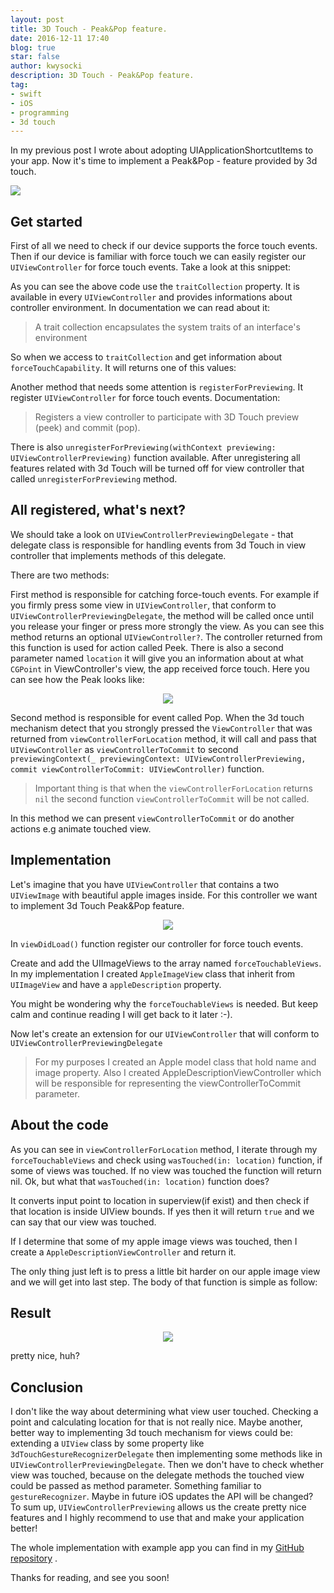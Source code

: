```yaml
---
layout: post
title: 3D Touch - Peak&Pop feature.
date: 2016-12-11 17:40
blog: true
star: false
author: kwysocki
description: 3D Touch - Peak&Pop feature.
tag:
- swift
- iOS
- programming
- 3d touch
---
```


In my previous post I wrote about adopting UIApplicationShortcutItems to your app. Now it's time to implement a Peak&Pop - feature provided by 3d touch.

![](https://raw.githubusercontent.com/k8mil/k8mil.github.io/master/assets/posts/3dTouch/pexels-photo-59672.jpeg)

## Get started

First of all we need to check if our device supports the force touch events. Then if our device is familiar with force touch we can easily register our `UIViewController` for force touch events. Take a look at this snippet:

<script src="https://gist.github.com/k8mil/a08f80ddcc3f064a881650cc2dafc1eb.js"></script>

As you can see the above code use the `traitCollection` property. It is available in every `UIViewController` and provides informations about controller environment. In documentation we can read about it:

>A trait collection encapsulates the system traits of an interface's environment

So when we access to `traitCollection` and get information about `forceTouchCapability`. It will returns one of this values:

<script src="https://gist.github.com/k8mil/6f1cc95592658e495ef6a39b5e6df153.js"></script>

Another method that needs some attention is `registerForPreviewing`. It register `UIViewController` for force touch events. Documentation:

> Registers a view controller to participate with 3D Touch preview (peek) and commit (pop).

There is also `unregisterForPreviewing(withContext previewing: UIViewControllerPreviewing)` function available. After unregistering all features related with 3d Touch will be turned off for view controller that called `unregisterForPreviewing` method.

## All registered, what's next?

We should take a look on `UIViewControllerPreviewingDelegate` - that delegate class is responsible for handling events from 3d Touch in view controller that implements methods of this delegate.

There are two methods:

<script src="https://gist.github.com/k8mil/aff420c55492b809990e170dedddaade.js"></script>

First method is responsible for catching force-touch events. For example if you firmly press some view in `UIViewController`, that conform to `UIViewControllerPreviewingDelegate`, the method will be called once until you release your finger or press more strongly the view. As you can see this method returns an optional `UIViewController?`. The controller returned from this function is used for action called Peek. There is also a second parameter named `location` it will give you an information about at what `CGPoint` in ViewController's view, the app received force touch. Here you can see how the Peak looks like:

<p align="center">
  <img src="https://raw.githubusercontent.com/k8mil/k8mil.github.io/master/assets/posts/3dTouch/peak.gif"/>
</p>

Second method is responsible for event called Pop. When the 3d touch mechanism detect that you strongly pressed the `ViewController` that was returned from `viewControllerForLocation` method, it will call and pass that `UIViewController` as `viewControllerToCommit` to second
`previewingContext(_ previewingContext: UIViewControllerPreviewing, commit viewControllerToCommit: UIViewController)` function.

> Important thing is that when the `viewControllerForLocation` returns `nil` the second function `viewControllerToCommit` will be not called.

In this method we can present `viewControllerToCommit` or do another actions e.g animate touched view.

## Implementation

Let's imagine that you have `UIViewController` that contains a two `UIViewImage` with beautiful apple images inside.
For this controller we want to implement 3d Touch Peak&Pop feature.

<p align="center">
  <img src="https://raw.githubusercontent.com/k8mil/k8mil.github.io/master/assets/posts/3dTouch/view_controller.png"/>
</p>

In `viewDidLoad()` function register our controller for force touch events.

<script src="https://gist.github.com/k8mil/ab027712bcc2355293a589326d53dcbf.js"></script>

Create and add the UIImageViews to the array named `forceTouchableViews`. In my implementation I created `AppleImageView` class that inherit from `UIImageView` and have a `appleDescription` property.

<script src="https://gist.github.com/k8mil/fee49ab346af7b034d944ee4a1185034.js"></script>

You might be wondering why the `forceTouchableViews` is needed. But keep calm and continue reading I will get back to it later :-).   


Now let's create an extension for our `UIViewController` that will conform to `UIViewControllerPreviewingDelegate`

<script src="https://gist.github.com/k8mil/9d61c4893dad27b18276311ccb3b0cb1.js"></script>

> For my purposes I created an Apple model class that hold name and image property. Also I created AppleDescriptionViewController which will be responsible for representing the viewControllerToCommit parameter.

## About the code

As you can see in `viewControllerForLocation` method, I iterate through my `forceTouchableViews` and check using `wasTouched(in: location)` function, if some of views was touched. If no view was touched the function will return nil.
Ok, but what that `wasTouched(in: location)` function does?

<script src="https://gist.github.com/k8mil/c63284cf2b098fd0906c24583a718040.js"></script>

It converts input point to location in superview(if exist) and then check if that location is inside UIView bounds. If yes then it will return `true` and we can say that our view was touched.

If I determine that some of my apple image views was touched, then I create a `AppleDescriptionViewController` and return it.

The only thing just left is to press a little bit harder on our apple image view and we will get into last step. The body of that function is simple as follow:

<script src="https://gist.github.com/k8mil/765e20cc3d9734e2edab387ea7b5d1a9.js"></script>

## Result


<p align="center">
  <img src="https://raw.githubusercontent.com/k8mil/k8mil.github.io/master/assets/posts/3dTouch/result.gif"/>
</p>

pretty nice, huh?

## Conclusion

I don't like the way about determining what view user touched. Checking a point and calculating location for that is not really nice. Maybe another, better way to implementing 3d touch mechanism for views could be: extending a `UIView` class by some property like `3dTouchGestureRecognizerDelegate` then implementing some methods like in `UIViewControllerPreviewingDelegate`. Then we don't have to check whether view was touched, because on the delegate methods the touched view could be passed as method parameter. Something familiar to `gestureRecognizer`. Maybe in future iOS updates the API will be changed?
To sum up, `UIViewControllerPreviewing` allows us the create pretty nice features and I highly recommend to use that and make your application better!

The whole implementation with example app you can find in my [GitHub repository](https://github.com/k8mil/3dTouchPeak-Pop) .

Thanks for reading, and see you soon!
